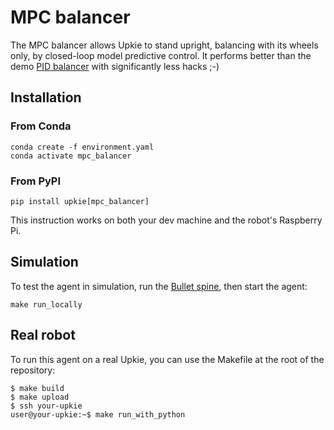 # MPC balancer

The MPC balancer allows Upkie to stand upright, balancing with its wheels only, by closed-loop model predictive control. It performs better than the demo [PID balancer](https://github.com/upkie/upkie/tree/902532ecdfdcf0430db7b36cba08a8164c0aa95e/agents/pid_balancer) with significantly less hacks ;-)

## Installation

### From Conda

```console
conda create -f environment.yaml
conda activate mpc_balancer
```

### From PyPI

```console
pip install upkie[mpc_balancer]
```

This instruction works on both your dev machine and the robot's Raspberry Pi.

## Simulation

To test the agent in simulation, run the [Bullet spine](https://upkie.github.io/upkie/spines.html#bullet-spine), then start the agent:

```console
make run_locally
```

## Real robot

To run this agent on a real Upkie, you can use the Makefile at the root of the repository:

```console
$ make build
$ make upload
$ ssh your-upkie
user@your-upkie:~$ make run_with_python
```
